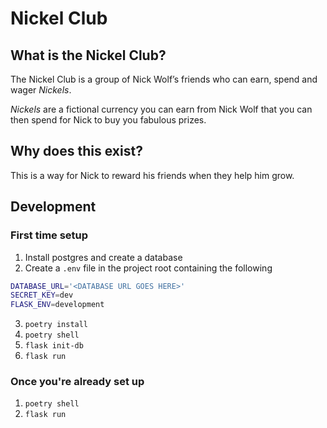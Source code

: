 # Nickel Club
## What is the Nickel Club?
The Nickel Club is a group of Nick Wolf’s friends who can earn, spend and wager *Nickels*.

*Nickels* are a fictional currency you can earn from Nick Wolf that you can then spend for Nick to buy you fabulous prizes.

## Why does this exist?
This is a way for Nick to reward his friends when they help him grow.

## Development

### First time setup

1. Install postgres and create a database
2. Create a `.env` file in the project root containing the following

```sh
DATABASE_URL='<DATABASE URL GOES HERE>'
SECRET_KEY=dev
FLASK_ENV=development
```
3. `poetry install`
4. `poetry shell`
5. `flask init-db`
6. `flask run`

### Once you're already set up
1. `poetry shell`
2. `flask run`
